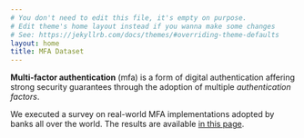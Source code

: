 ```yaml
---
# You don't need to edit this file, it's empty on purpose.
# Edit theme's home layout instead if you wanna make some changes
# See: https://jekyllrb.com/docs/themes/#overriding-theme-defaults
layout: home
title: MFA Dataset
---
```


**Multi-factor authentication** (mfa) is a form of digital authentication affering strong security guarantees through the adoption of multiple *authentication factors*.

We executed a survey on real-world  MFA implementations adopted by banks all over the world.
The results are available [in this page](survey/survey-table.md).